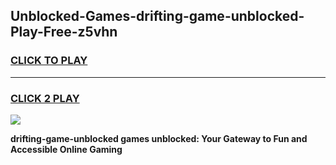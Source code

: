 
## Unblocked-Games-drifting-game-unblocked-Play-Free-z5vhn
<h3>
<a href="https://premium76.site?title=drifting-game-unblocked&ref=19M">CLICK TO PLAY</a></h3>
<hr>

<h3>
<a href="https://premium76.site?title=drifting-game-unblocked&ref=19M">CLICK 2 PLAY</a>
  
</h3>

<a href="https://premium76.site?title=drifting-game-unblocked&ref=19M"><img src="https://clearcache.store/games.png"></a>


**drifting-game-unblocked games unblocked: Your Gateway to Fun and Accessible Online Gaming**
